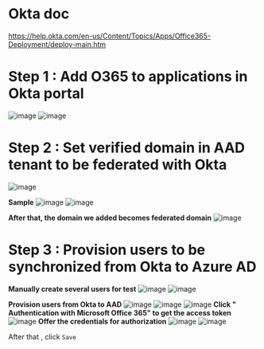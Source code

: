 # Okta doc
https://help.okta.com/en-us/Content/Topics/Apps/Office365-Deployment/deploy-main.htm

# Step 1 : Add O365 to applications in Okta portal 
![image](https://user-images.githubusercontent.com/96930989/210168916-9df3d5e1-e3c9-48e2-9015-2ca1b61b7d23.png)
![image](https://user-images.githubusercontent.com/96930989/210168959-fa55dcaa-48f0-4d13-9920-d7cf9bc4ba9c.png)

# Step 2 : Set verified domain in AAD tenant to be federated with Okta
![image](https://user-images.githubusercontent.com/96930989/210169060-95a91881-f77c-4134-ac10-96513702358b.png)

**Sample**
![image](https://user-images.githubusercontent.com/96930989/210169086-808c8a17-e023-4689-b8df-31e2270eeca2.png)
![image](https://user-images.githubusercontent.com/96930989/210169105-03f1cb5a-a86d-48ad-824f-128e95e2417d.png)

**After that, the domain we added becomes federated domain**
![image](https://user-images.githubusercontent.com/96930989/210169122-750b6e16-5910-49bc-8d50-8d7edbb65c89.png)

# Step 3 : Provision users to be synchronized from Okta to Azure AD
**Manually create several users for test**
![image](https://user-images.githubusercontent.com/96930989/210169136-6df6de07-adaa-4bce-9846-e5036f2f7002.png)
![image](https://user-images.githubusercontent.com/96930989/210169148-ed8ddd6d-3e8e-407e-b07b-85c50940fce2.png)

**Provision users from Okta to AAD**
![image](https://user-images.githubusercontent.com/96930989/210169187-0110ad10-8b4f-4da3-beb9-75735406f7ea.png)
![image](https://user-images.githubusercontent.com/96930989/210169193-a5607af2-5e41-4c51-9b3e-90e792211455.png)
![image](https://user-images.githubusercontent.com/96930989/210169199-2d0a72f7-4660-4e8a-a939-cbfaeb82f181.png)
**Click " Authentication with Microsoft Office 365" to get the access token**
![image](https://user-images.githubusercontent.com/96930989/210169211-5e9a7858-03b3-41e2-8901-c87fd8ade386.png)
**Offer the credentials for authorization**
![image](https://user-images.githubusercontent.com/96930989/210169212-571fe63b-614d-42f6-91aa-841cb7e1bdb5.png)
![image](https://user-images.githubusercontent.com/96930989/210169224-d2b2fa26-6d64-40f1-8bbf-8ce9f15df05d.png)

After that , click `Save`
